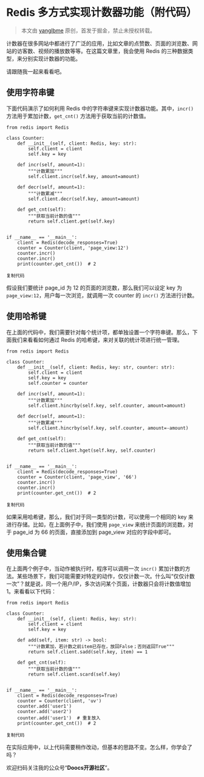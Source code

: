 # Redis 多方式实现计数器功能（附代码）

> 本文由 [yanglbme](https://github.com/yanglbme) 原创，首发于掘金，禁止未授权转载。

计数器在很多网站中都进行了广泛的应用，比如文章的点赞数、页面的浏览数、网站的访客数、视频的播放数等等。在这篇文章里，我会使用 Redis 的三种数据类型，来分别实现计数器的功能。

请跟随我一起来看看吧。

## 使用字符串键

下面代码演示了如何利用 Redis 中的字符串键来实现计数器功能。其中，`incr()` 方法用于累加计数，`get_cnt()` 方法用于获取当前的计数值。

```
from redis import Redis

class Counter:
    def __init__(self, client: Redis, key: str):
        self.client = client
        self.key = key

    def incr(self, amount=1):
        """计数累加"""
        self.client.incr(self.key, amount=amount)

    def decr(self, amount=1):
        """计数累减"""
        self.client.decr(self.key, amount=amount)

    def get_cnt(self):
        """获取当前计数的值"""
        return self.client.get(self.key)


if __name__ == '__main__':
    client = Redis(decode_responses=True)
    counter = Counter(client, 'page_view:12')
    counter.incr()
    counter.incr()
    print(counter.get_cnt())  # 2

复制代码
```

假设我们要统计 page_id 为 12 的页面的浏览数，那么我们可以设定 key 为 `page_view:12`，用户每一次浏览，就调用一次 counter 的 `incr()` 方法进行计数。

## 使用哈希键

在上面的代码中，我们需要针对每个统计项，都单独设置一个字符串键。那么，下面我们来看看如何通过 Redis 的哈希键，来对关联的统计项进行统一管理。

```
from redis import Redis

class Counter:
    def __init__(self, client: Redis, key: str, counter: str):
        self.client = client
        self.key = key
        self.counter = counter

    def incr(self, amount=1):
        """计数累加"""
        self.client.hincrby(self.key, self.counter, amount=amount)

    def decr(self, amount=1):
        """计数累减"""
        self.client.hincrby(self.key, self.counter, amount=-amount)

    def get_cnt(self):
        """获取当前计数的值"""
        return self.client.hget(self.key, self.counter)


if __name__ == '__main__':
    client = Redis(decode_responses=True)
    counter = Counter(client, 'page_view', '66')
    counter.incr()
    counter.incr()
    print(counter.get_cnt())  # 2

复制代码
```

如果采用哈希键，那么，我们对于同一类型的计数，可以使用一个相同的 key 来进行存储。比如，在上面例子中，我们使用 `page_view` 来统计页面的浏览数，对于 page_id 为 66 的页面，直接添加到 page_view 对应的字段中即可。

## 使用集合键

在上面两个例子中，当动作被执行时，程序可以调用一次 `incr()` 累加计数的方法。某些场景下，我们可能需要对特定的动作，仅仅计数一次。什么叫“仅仅计数一次”？就是说，同一个用户/IP，多次访问某个页面，计数器只会将计数值增加 1。来看看以下代码：

```
from redis import Redis

class Counter:
    def __init__(self, client: Redis, key: str):
        self.client = client
        self.key = key

    def add(self, item: str) -> bool:
        """计数累加，若计数之前item已存在，放回False；否则返回True"""
        return self.client.sadd(self.key, item) == 1

    def get_cnt(self):
        """获取当前计数的值"""
        return self.client.scard(self.key)


if __name__ == '__main__':
    client = Redis(decode_responses=True)
    counter = Counter(client, 'uv')
    counter.add('user1')
    counter.add('user2')
    counter.add('user1')  # 重复放入
    print(counter.get_cnt())  # 2

复制代码
```

在实际应用中，以上代码需要稍作改动，但基本的思路不变。怎么样，你学会了吗？

欢迎扫码关注我的公众号“**Doocs开源社区**”。